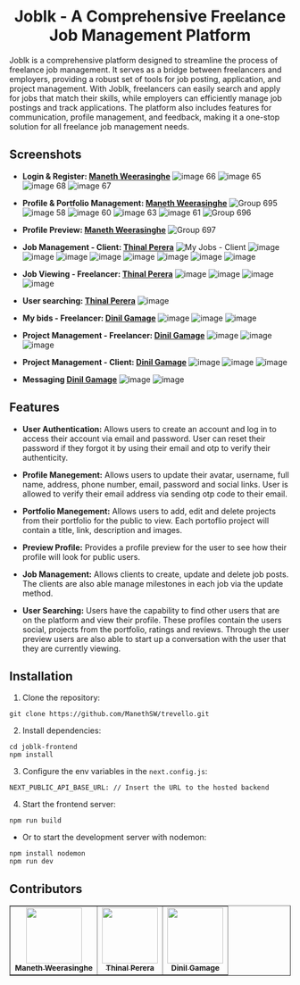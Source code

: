 <h1 align="center">Joblk - A Comprehensive Freelance Job Management Platform</h1>

Joblk is a comprehensive platform designed to streamline the process of freelance job management. It serves as a bridge between freelancers and employers, providing a robust set of tools for job posting, application, and project management. With Joblk, freelancers can easily search and apply for jobs that match their skills, while employers can efficiently manage job postings and track applications. The platform also includes features for communication, profile management, and feedback, making it a one-stop solution for all freelance job management needs.

## Screenshots

* <b>Login & Register: <a href="https://github.com/ManethSW">Maneth Weerasinghe</a></b>
![image 66](https://github.com/ManethSW/joblk-frontend/assets/112096694/806d315d-0ec7-4206-b483-82cc6f71ca30)
![image 65](https://github.com/ManethSW/joblk-frontend/assets/112096694/60e26f16-f7ad-4244-a786-a77fef2028c9)
![image 68](https://github.com/ManethSW/joblk-frontend/assets/112096694/a969caad-a919-49da-b9db-e28bc8072bb5)
![image 67](https://github.com/ManethSW/joblk-frontend/assets/112096694/b757e8e3-e018-408a-bf42-e6f6af3d7919)

* <b>Profile & Portfolio Management: <a href="https://github.com/ManethSW">Maneth Weerasinghe</a></b>
![Group 695](https://github.com/ManethSW/joblk-frontend/assets/112096694/a853074b-69cb-41a8-80f5-dedc3193bed8)
![image 58](https://github.com/ManethSW/joblk-frontend/assets/112096694/b061adf2-b4ee-41ac-9b9b-baf06f6e98ad)
![image 60](https://github.com/ManethSW/joblk-frontend/assets/112096694/2a6c9dde-4720-4a52-a056-38707d81c6e8)
![image 63](https://github.com/ManethSW/joblk-frontend/assets/112096694/d4821182-d8e0-4c90-bb9e-e98554f49329)
![image 61](https://github.com/ManethSW/joblk-frontend/assets/112096694/9b617f7d-b2d9-4cc6-b9c8-dd28737ff875)
![Group 696](https://github.com/ManethSW/joblk-frontend/assets/112096694/6c3a41d0-ffe0-4bbd-bdd7-bcc70ff1cbab)

* <b>Profile Preview: <a href="https://github.com/ManethSW">Maneth Weerasinghe</a></b>
![Group 697](https://github.com/ManethSW/joblk-frontend/assets/112096694/50a92955-ec84-4dcd-95c8-694146dd8126)

* <b>Job Management - Client: <a href="https://github.com/DEXOW">Thinal Perera</a></b>
![My Jobs - Client](https://github.com/ManethSW/joblk-frontend/assets/51286591/b15047b9-e7a4-43a5-9021-77c960414017)
![image](https://github.com/ManethSW/joblk-frontend/assets/51286591/c73be730-9d0d-47ab-a83a-7c40712c7959)
![image](https://github.com/ManethSW/joblk-frontend/assets/51286591/b53626ec-dba8-4895-9f73-9567236af439)
![image](https://github.com/ManethSW/joblk-frontend/assets/51286591/43e36ce2-5f26-4096-902c-b910e03396f7)
![image](https://github.com/ManethSW/joblk-frontend/assets/51286591/6fc5270e-f050-4bf1-b123-1f725ce6a055)
![image](https://github.com/ManethSW/joblk-frontend/assets/51286591/917d54a6-4681-473f-b25e-1a7270d783b1)
![image](https://github.com/ManethSW/joblk-frontend/assets/51286591/e59d2ecb-1d6c-433d-8c32-4616c5b04647)
![image](https://github.com/ManethSW/joblk-frontend/assets/51286591/d7eb137b-b839-471b-ab4c-aae2d3fba679)
![image](https://github.com/ManethSW/joblk-frontend/assets/51286591/e3fc2975-bea3-436d-a563-dc366911b6a9)

* <b>Job Viewing - Freelancer: <a href="https://github.com/DEXOW">Thinal Perera</a></b>
![image](https://github.com/ManethSW/joblk-frontend/assets/51286591/7fe22db8-aa9c-49ff-9a39-f8995310363e)
![image](https://github.com/ManethSW/joblk-frontend/assets/51286591/93cdb219-fa98-4967-96ec-791f4b911c67)
![image](https://github.com/ManethSW/joblk-frontend/assets/51286591/f0f65e72-db7f-4c23-a281-a387b020c190)
![image](https://github.com/ManethSW/joblk-frontend/assets/51286591/bffa3bb5-947e-4f26-af04-06fdf593de4c)

* <b>User searching: <a href="https://github.com/DEXOW">Thinal Perera</a></b>
![image](https://github.com/ManethSW/joblk-frontend/assets/51286591/beffcf77-92af-4083-9ceb-d7dbb341738e)

* <b>My bids - Freelancer: <a href="https://github.com/dinilgamage">Dinil Gamage</a></b>
![image](https://github.com/ManethSW/joblk-frontend/assets/113094888/8da775b3-5f6a-468f-bab8-ddc71abdc098)
![image](https://github.com/ManethSW/joblk-frontend/assets/113094888/f7825bcf-9f81-4331-9eaa-e83661e8ce81)
![image](https://github.com/ManethSW/joblk-frontend/assets/113094888/21b15f8a-23e0-4e91-ba0b-22a6597c44ca)

* <b>Project Management - Freelancer: <a href="https://github.com/dinilgamage">Dinil Gamage</a></b>
![image](https://github.com/ManethSW/joblk-frontend/assets/113094888/c46b9a6d-dee5-4ccf-8a96-193448760f76)
![image](https://github.com/ManethSW/joblk-frontend/assets/113094888/9ddd6e2c-c841-4b24-b973-dea212bef148)
![image](https://github.com/ManethSW/joblk-frontend/assets/113094888/7f295920-e8f1-45d7-816f-37842cb00bcb)

* <b>Project Management - Client: <a href="https://github.com/dinilgamage">Dinil Gamage</a></b>
![image](https://github.com/ManethSW/joblk-frontend/assets/113094888/c4127772-b134-4cc9-8ae5-e82b8f05d6bd)
![image](https://github.com/ManethSW/joblk-frontend/assets/113094888/ff48ca0c-4e19-4677-b3f7-c5029a304034)
![image](https://github.com/ManethSW/joblk-frontend/assets/113094888/ddd5c259-c3a4-46be-b65a-3729e66b9016)

* <b>Messaging <a href="https://github.com/dinilgamage">Dinil Gamage</a></b>
![image](https://github.com/ManethSW/joblk-frontend/assets/113094888/db3fd2f3-1316-4d27-8953-7fa117336482)
![image](https://github.com/ManethSW/joblk-frontend/assets/113094888/b745c7c4-6c4a-4f84-b491-2e7bb93003d9)




## Features

* <b>User Authentication:</b>
Allows users to create an account and log in to access their account via email and password. User can reset their password if they forgot it by using their email and otp to verify their authenticity.

* <b>Profile Manegement:</b>
Allows users to update their avatar, username, full name, address, phone number, email, password and social links. User is allowed to verify their email address via sending otp code to their email.

* <b>Portfolio Manegement:</b>
Allows users to add, edit and delete projects from their portfolio for the public to view. Each portoflio project will contain a title, link, description and images.

* <b>Preview Profile:</b>
Provides a profile preview for the user to see how their profile will look for public users.

* <b>Job Management:</b>
Allows clients to create, update and delete job posts. The clients are also able manage milestones in each job via the update method.

* <b>User Searching:</b>
Users have the capability to find other users that are on the platform and view their profile. These profiles contain the users social, projects from the portfolio, ratings and reviews. Through the user preview users are also able to start up a conversation with the user that they are currently viewing.

## Installation

1. Clone the repository: 
```
git clone https://github.com/ManethSW/trevello.git
```
2. Install dependencies:
```
cd joblk-frontend
npm install
```
3. Configure the env variables in the ```next.config.js```:
```
NEXT_PUBLIC_API_BASE_URL: // Insert the URL to the hosted backend
```
4. Start the frontend server:
```
npm run build
```
- Or to start the development server with nodemon:
```
npm install nodemon
npm run dev
```

## Contributors

<!-- ALL-CONTRIBUTORS-LIST:START - Do not remove or modify this section -->
<table border=1>
  <tr>
    <td align="center"><a href="https://github.com/ManethSW"><img src="https://avatars.githubusercontent.com/u/112096694?v=4" width="100px;" alt=""/><br><sub><b>Maneth Weerasinghe</b></sub></a></td>
    <td align="center"><a href="https://github.com/DEXOW"><img src="https://avatars.githubusercontent.com/u/51286591?v=4" width="100px;" alt=""/><br><sub><b>Thinal Perera</b></sub></a></td>
    <td align="center"><a href="https://github.com/ManethSW"><img src="https://avatars.githubusercontent.com/u/113094888?v=4" width="100px;" alt=""/><br><sub><b>Dinil Gamage</b></sub></a></td>
  </tr>
</table>
<!-- ALL-CONTRIBUTORS-LIST:END -->
